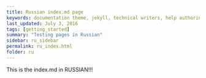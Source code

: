 ```yaml
---
title: Russian index.md page
keywords: documentation theme, jekyll, technical writers, help authoring tools, hat replacements
last_updated: July 3, 2016
tags: [getting_started]
summary: "Testing pages in Russian"
sidebar: ru_sidebar
permalink: ru_index.html
folder: ru
---
```


This is the index.md in RUSSIAN!!!
